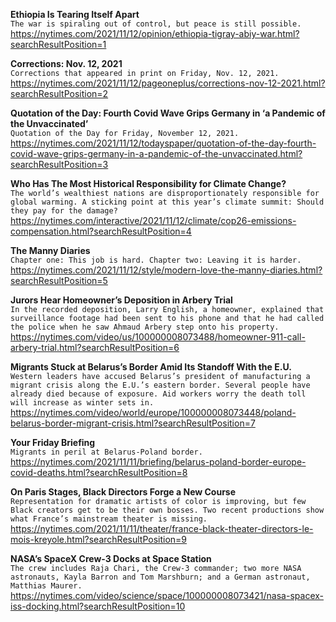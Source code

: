 **Ethiopia Is Tearing Itself Apart**\
`The war is spiraling out of control, but peace is still possible.`\
https://nytimes.com/2021/11/12/opinion/ethiopia-tigray-abiy-war.html?searchResultPosition=1

**Corrections: Nov. 12, 2021**\
`Corrections that appeared in print on Friday, Nov. 12, 2021.`\
https://nytimes.com/2021/11/12/pageoneplus/corrections-nov-12-2021.html?searchResultPosition=2

**Quotation of the Day: Fourth Covid Wave Grips Germany in ‘a Pandemic of the Unvaccinated’**\
`Quotation of the Day for Friday, November 12, 2021.`\
https://nytimes.com/2021/11/12/todayspaper/quotation-of-the-day-fourth-covid-wave-grips-germany-in-a-pandemic-of-the-unvaccinated.html?searchResultPosition=3

**Who Has The Most Historical Responsibility for Climate Change?**\
`The world’s wealthiest nations are disproportionately responsible for global warming. A sticking point at this year’s climate summit: Should they pay for the damage?`\
https://nytimes.com/interactive/2021/11/12/climate/cop26-emissions-compensation.html?searchResultPosition=4

**The Manny Diaries**\
`Chapter one: This job is hard. Chapter two: Leaving it is harder.`\
https://nytimes.com/2021/11/12/style/modern-love-the-manny-diaries.html?searchResultPosition=5

**Jurors Hear Homeowner’s Deposition in Arbery Trial**\
`In the recorded deposition, Larry English, a homeowner, explained that surveillance footage had been sent to his phone and that he had called the police when he saw Ahmaud Arbery step onto his property.`\
https://nytimes.com/video/us/100000008073488/homeowner-911-call-arbery-trial.html?searchResultPosition=6

**Migrants Stuck at Belarus’s Border Amid Its Standoff With the E.U.**\
`Western leaders have accused Belarus’s president of manufacturing a migrant crisis along the E.U.’s eastern border. Several people have already died because of exposure. Aid workers worry the death toll will increase as winter sets in.`\
https://nytimes.com/video/world/europe/100000008073448/poland-belarus-border-migrant-crisis.html?searchResultPosition=7

**Your Friday Briefing**\
`Migrants in peril at Belarus-Poland border.`\
https://nytimes.com/2021/11/11/briefing/belarus-poland-border-europe-covid-deaths.html?searchResultPosition=8

**On Paris Stages, Black Directors Forge a New Course**\
`Representation for dramatic artists of color is improving, but few Black creators get to be their own bosses. Two recent productions show what France’s mainstream theater is missing.`\
https://nytimes.com/2021/11/11/theater/france-black-theater-directors-le-mois-kreyole.html?searchResultPosition=9

**NASA’s SpaceX Crew-3 Docks at Space Station**\
`The crew includes Raja Chari, the Crew-3 commander; two more NASA astronauts, Kayla Barron and Tom Marshburn; and a German astronaut, Matthias Maurer.`\
https://nytimes.com/video/science/space/100000008073421/nasa-spacex-iss-docking.html?searchResultPosition=10

